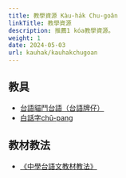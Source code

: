 ```yaml
---
title: 教學資源 Kàu-ha̍k Chu-goân
linkTitle: 教學資源
description: 推薦1 kóa教學資源。
weight: 1
date: 2024-05-03
url: kauhak/kauhakchugoan
---
```


## 教具

- [台語貓鬥台語（台語牌仔）](https://tau.taigi.info/)
- [白話字chū-pang](http://ebook.de-han.org/chupang/)

## 教材教法

- [《中學台語文教材教法》](https://www.wunan.com.tw/bookdetail?NO=16142)
